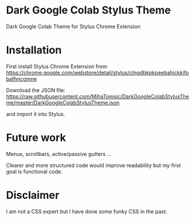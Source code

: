 # Dark Google Colab Stylus Theme

Dark Google Colab Theme for Stylus Chrome Extension

# Installation 

First install Stylus Chrome Extension from https://chrome.google.com/webstore/detail/stylus/clngdbkpkpeebahjckkjfobafhncgmne

Download the JSON file: https://raw.githubusercontent.com/MihaTomsic/DarkGoogleColabStylusTheme/master/DarkGoogleColabStylusTheme.json

and import it into Stylus.

# Future work

Menus, scrollbars, active/passive gutters ...

Clearer and more structured code would improve readability but my first goal is functional code.

# Disclaimer

I am not a CSS expert but I have done some funky CSS in the past.

